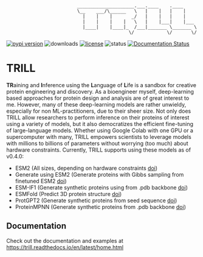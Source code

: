                               _____________________.___.____    .____     
                              \__    ___/\______   \   |    |   |    |    
                                |    |    |       _/   |    |   |    |    
                                |    |    |    |   \   |    |___|    |___ 
                                |____|    |____|_  /___|_______ \_______ \
                                                 \/            \/       \/

[![pypi version](https://img.shields.io/pypi/v/trill-proteins?color=blueviolet&style=flat-square)](https://pypi.org/project/trill-proteins)
![downloads](https://img.shields.io/pypi/dm/trill-proteins?color=blueviolet&style=flat-square)
[![license](https://img.shields.io/pypi/l/trill-proteins?color=blueviolet&style=flat-square)](LICENSE)
![status](https://github.com/martinez-zacharya/TRILL/workflows/CI/badge.svg?style=flat-square&color=blueviolet)
[![Documentation Status](https://readthedocs.org/projects/trill/badge/?version=latest&style=flat-square)](https://trill.readthedocs.io/en/latest/?badge=latest)
# TRILL
**TR**aining and **I**nference using the **L**anguage of **L**ife is a sandbox for creative protein engineering and discovery. As a bioengineer myself, deep-learning based approaches for protein design and analysis are of great interest to me. However, many of these deep-learning models are rather unwieldy, especially for non ML-practitioners, due to their sheer size. Not only does TRILL allow researchers to perform inference on their proteins of interest using a variety of models, but it also democratizes the efficient fine-tuning of large-language models. Whether using Google Colab with one GPU or a supercomputer with many, TRILL empowers scientists to leverage models with millions to billions of parameters without worrying (too much) about hardware constraints. Currently, TRILL supports using these models as of v0.4.0:
- ESM2 (All sizes, depending on hardware constraints [doi](https://doi.org/10.1101/2022.07.20.500902))
- Generate using ESM2 (Generate proteins with Gibbs sampling from finetuned ESM2 [doi](https://doi.org/10.1101/2021.01.26.428322))
- ESM-IF1 (Generate synthetic proteins using from .pdb backbone [doi](https://doi.org/10.1101/2022.04.10.487779))
- ESMFold (Predict 3D protein structure [doi](https://doi.org/10.1101/2022.07.20.500902))
- ProtGPT2 (Generate synthetic proteins from seed sequence [doi](https://doi.org/10.1038/s41467-022-32007-7))
- ProteinMPNN (Generate synthetic proteins from .pdb backbone [doi](https://doi.org/10.1101/2022.06.03.494563))

## Documentation
Check out the documentation and examples at https://trill.readthedocs.io/en/latest/home.html
